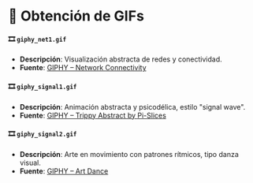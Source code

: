 <!-- # Obtención de los gif

## giphy_net1.gif
https://giphy.com/gifs/visuals-network-connectivity-7VzgMsB6FLCilwS30v


## giphy_signal1.gif
https://giphy.com/gifs/trippy-abstract-pi-slices-RgzryV9nRCMHPVVXPV


## giphy_signal2.gif
https://giphy.com/gifs/art-dance-dancing-l0Iyb2pEevoDThkFW -->


# 📁 Obtención de GIFs

#### 🎞️ `giphy_net1.gif`

* **Descripción**: Visualización abstracta de redes y conectividad.
* **Fuente**: [GIPHY – Network Connectivity](https://giphy.com/gifs/visuals-network-connectivity-7VzgMsB6FLCilwS30v)

#### 🎞️ `giphy_signal1.gif`

* **Descripción**: Animación abstracta y psicodélica, estilo "signal wave".
* **Fuente**: [GIPHY – Trippy Abstract by Pi-Slices](https://giphy.com/gifs/trippy-abstract-pi-slices-RgzryV9nRCMHPVVXPV)

#### 🎞️ `giphy_signal2.gif`

* **Descripción**: Arte en movimiento con patrones rítmicos, tipo danza visual.
* **Fuente**: [GIPHY – Art Dance](https://giphy.com/gifs/art-dance-dancing-l0Iyb2pEevoDThkFW)
